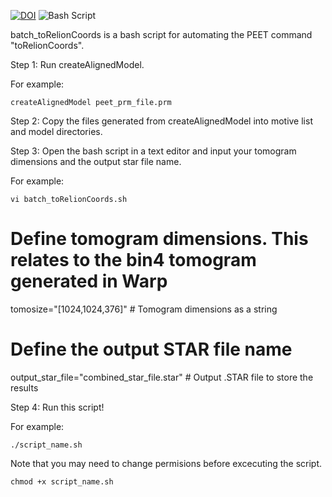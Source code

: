 [![DOI](https://img.shields.io/badge/DOI-10.1038%2Fs41586--024--07680--x-blue)](https://doi.org/10.1038/s41586-024-07680-x)
![Bash Script](https://img.shields.io/badge/script-bash-1f425f)

batch_toRelionCoords is a bash script for automating the PEET command "toRelionCoords".

Step 1: Run createAlignedModel.

For example:

```createAlignedModel peet_prm_file.prm```

Step 2: Copy the files generated from createAlignedModel into motive list and model directories.

Step 3: Open the bash script in a text editor and input your tomogram dimensions and the output star file name.

For example: 

```vi batch_toRelionCoords.sh```

# Define tomogram dimensions. This relates to the bin4 tomogram generated in Warp
tomosize="[1024,1024,376]" # Tomogram dimensions as a string

# Define the output STAR file name
output_star_file="combined_star_file.star" # Output .STAR file to store the results

Step 4: Run this script!

For example: 

```./script_name.sh```

Note that you may need to change permisions before excecuting the script.

```chmod +x script_name.sh```

